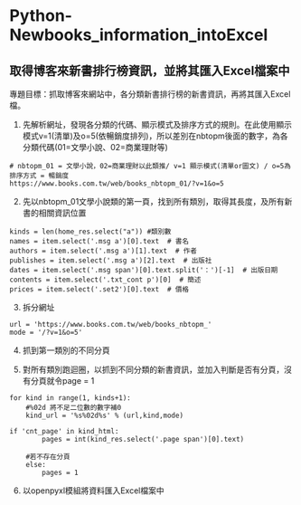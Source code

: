 # Python-Newbooks_information_intoExcel
## 取得博客來新書排行榜資訊，並將其匯入Excel檔案中

專題目標：抓取博客來網站中，各分類新書排行榜的新書資訊，再將其匯入Excel檔。

1. 先解析網址，發現各分類的代碼、顯示模式及排序方式的規則。在此使用顯示模式v=1(清單)及o=5(依暢銷度排列)，所以差別在nbtopm後面的數字，為各分類代碼(01=文學小說、02=商業理財等)
```
# nbtopm_01 = 文學小說，02=商業理財以此類推/ v=1 顯示模式(清單or圖文) / o=5為排序方式 = 暢銷度
https://www.books.com.tw/web/books_nbtopm_01/?v=1&o=5

```

2. 先以nbtopm_01文學小說類的第一頁，找到所有類別，取得其長度，及所有新書的相關資訊位置
```
kinds = len(home_res.select("a")) #類別數
names = item.select('.msg a')[0].text  # 書名
authors = item.select('.msg a')[1].text  # 作者
publishes = item.select('.msg a')[2].text  # 出版社
dates = item.select('.msg span')[0].text.split('：')[-1]  # 出版日期
contents = item.select('.txt_cont p')[0]  # 簡述
prices = item.select('.set2')[0].text  # 價格
```

3. 拆分網址
```
url = 'https://www.books.com.tw/web/books_nbtopm_'
mode = '/?v=1&o=5'
```

4. 抓到第一類別的不同分頁

5. 對所有類別跑迴圈，以抓到不同分類的新書資訊，並加入判斷是否有分頁，沒有分頁就令page = 1

```
for kind in range(1, kinds+1):
    #%02d 將不足二位數的數字補0
    kind_url = '%s%02d%s' % (url,kind,mode)
```
```
if 'cnt_page' in kind_html:
        pages = int(kind_res.select('.page span')[0].text)

    #若不存在分頁    
    else:
        pages = 1
```

6. 以openpyxl模組將資料匯入Excel檔案中


